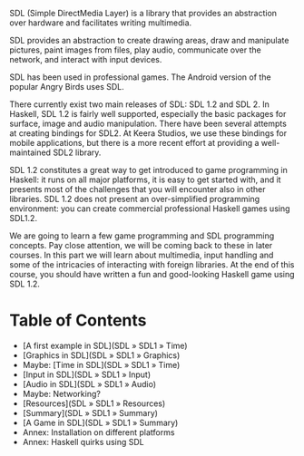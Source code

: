 SDL (Simple DirectMedia Layer) is a library that provides an abstraction
over hardware and facilitates writing multimedia.

SDL provides an abstraction to create drawing areas, draw and manipulate
pictures, paint images from files, play audio, communicate over the network,
and interact with input devices.

SDL has been used in professional games. The Android version of
the popular Angry Birds uses SDL.

There currently exist two main releases of SDL: SDL 1.2 and SDL 2.  In Haskell,
SDL 1.2 is fairly well supported, especially the basic packages for surface,
image and audio manipulation. There have been several attempts at creating
bindings for SDL2. At Keera Studios, we use these bindings for mobile
applications, but there is a more recent effort at providing a well-maintained
SDL2 library.

SDL 1.2 constitutes a great way to get introduced to game programming in
Haskell: it runs on all major platforms, it is easy to get started with, and it
presents most of the challenges that you will encounter also in other
libraries. SDL 1.2 does not present an over-simplified programming environment:
you can create commercial professional Haskell games using SDL1.2. 

We are going to learn a few game programming and SDL programming concepts. Pay
close attention, we will be coming back to these in later courses. In this part
we will learn about multimedia, input handling and some of the intricacies of
interacting with foreign libraries.  At the end of this course, you should have
written a fun and good-looking Haskell game using SDL 1.2.

# Table of Contents

* [A first example in SDL](SDL » SDL1 » Time)
* [Graphics in SDL](SDL » SDL1 » Graphics)
* Maybe: [Time in SDL](SDL » SDL1 » Time)
* [Input in SDL](SDL » SDL1 » Input)
* [Audio in SDL](SDL » SDL1 » Audio)
* Maybe: Networking?
* [Resources](SDL » SDL1 » Resources)
* [Summary](SDL » SDL1 » Summary)
* [A Game in SDL](SDL » SDL1 » Summary)
* Annex: Installation on different platforms
* Annex: Haskell quirks using SDL

